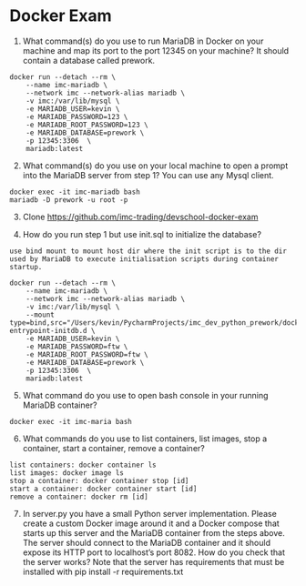 # Docker Exam
1. What command(s) do you use to run MariaDB in Docker on your machine and map its port to the port 12345 on your machine? 
It should contain a database called prework.
```
docker run --detach --rm \
    --name imc-mariadb \
    --network imc --network-alias mariadb \
    -v imc:/var/lib/mysql \
    -e MARIADB_USER=kevin \
    -e MARIADB_PASSWORD=123 \
    -e MARIADB_ROOT_PASSWORD=123 \
    -e MARIADB_DATABASE=prework \
    -p 12345:3306  \
    mariadb:latest
```

2. What command(s) do you use on your local machine to open a prompt into the MariaDB server from step 1? You can use any Mysql client.
```
docker exec -it imc-mariadb bash
mariadb -D prework -u root -p
```

3. Clone https://github.com/imc-trading/devschool-docker-exam

4. How do you run step 1 but use init.sql to initialize the database?
```
use bind mount to mount host dir where the init script is to the dir used by MariaDB to execute initialisation scripts during container startup.

docker run --detach --rm \
    --name imc-mariadb \
    --network imc --network-alias mariadb \
    -v imc:/var/lib/mysql \
    --mount type=bind,src="/Users/kevin/PycharmProjects/imc_dev_python_prework/docker",target=/docker-entrypoint-initdb.d \
    -e MARIADB_USER=kevin \
    -e MARIADB_PASSWORD=ftw \
    -e MARIADB_ROOT_PASSWORD=ftw \
    -e MARIADB_DATABASE=prework \
    -p 12345:3306  \
    mariadb:latest
```

5. What command do you use to open bash console in your running MariaDB container?
```
docker exec -it imc-maria bash
```

6. What commands do you use to list containers, list images, stop a container, start a container, remove a container?
```
list containers: docker container ls
list images: docker image ls
stop a container: docker container stop [id]
start a container: docker container start [id] 
remove a container: docker rm [id]

```

7. In server.py you have a small Python server implementation. 
Please create a custom Docker image around it and a Docker compose that starts up this server and the MariaDB container from the steps above. 
The server should connect to the MariaDB container and it should expose its HTTP port to localhost’s port 8082. 
How do you check that the server works? Note that the server has requirements that must be installed with pip install -r requirements.txt